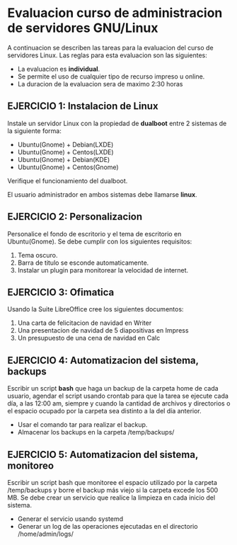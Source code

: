 # Evaluacion curso de administracion de servidores GNU/Linux

A continuacion se describen las tareas para la evaluacion del curso de servidores Linux.
Las reglas para esta evaluacion son las siguientes:

  - La evaluacion es **individual**.
  - Se permite el uso de cualquier tipo de recurso impreso u online.
  - La duracion de la evaluacion sera de maximo 2:30 horas
  
## EJERCICIO 1: Instalacion de Linux

Instale un servidor Linux con la propiedad de **dualboot** entre 2 sistemas de la siguiente forma:
  
  - Ubuntu(Gnome) + Debian(LXDE)
  - Ubuntu(Gnome) + Centos(LXDE)
  - Ubuntu(Gnome) + Debian(KDE)
  - Ubuntu(Gnome) + Centos(Gnome)
  
Verifique el funcionamiento del dualboot.

El usuario administrador en ambos sistemas debe llamarse **linux**.

## EJERCICIO 2: Personalizacion

Personalice el fondo de escritorio y el tema de escritorio en Ubuntu(Gnome). Se debe cumplir con los siguientes requisitos:

  1. Tema oscuro.
  2. Barra de titulo se esconde automaticamente.
  3. Instalar un plugin para monitorear la velocidad de internet.

## EJERCICIO 3: Ofimatica

Usando la Suite LibreOffice cree los siguientes documentos:

  1. Una carta de felicitacion de navidad en Writer
  2. Una presentacion de navidad de 5 diapositivas en Impress
  3. Un presupuesto de una cena de navidad en Calc

## EJERCICIO 4: Automatizacion del sistema, backups

Escribir un script **bash** que haga un backup de la carpeta home de cada usuario, agendar el script usando crontab para que la tarea se ejecute cada día, a las 12:00 am, siempre y cuando la cantidad de archivos y directorios o el espacio ocupado por la carpeta sea distinto a la del día anterior.

  - Usar el comando tar para realizar el backup.
  - Almacenar los backups en la carpeta /temp/backups/

## EJERCICIO 5: Automatizacion del sistema, monitoreo

Escribir un script bash que monitoree el espacio utilizado por la carpeta /temp/backups y borre el backup más viejo si la carpeta excede los 500 MB. Se debe crear un servicio que realice la limpieza en cada inicio del sistema.

  - Generar el servicio usando systemd
  - Generar un log de las operaciones ejecutadas en el directorio /home/admin/logs/
